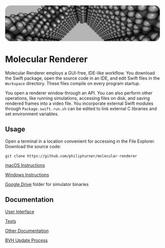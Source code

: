 ![Banner](./Documentation/Banner.png)

# Molecular Renderer

Molecular Renderer employs a GUI-free, IDE-like workflow. You download the Swift package, open the source code in an IDE, and edit Swift files in the `Workspace` directory. These files compile on every program startup.

You open a renderer window through an API. You can also perform other operations, like running simulations, accessing files on disk, and saving rendered frames into a video file. You incorporate external Swift modules through `Package.swift`. `run.sh` can be edited to link external C libraries and set environment variables.

## Usage

Open a terminal in a location convenient for accessing in the File Explorer. Download the source code:

```
git clone https://github.com/philipturner/molecular-renderer
```

[macOS Instructions](./Documentation/macos-instructions.md)

[Windows Instructions](./Documentation/windows-instructions.md)

[Google Drive](https://drive.google.com/drive/folders/1zLNHuiN0CINJoaOwDX03eWMMOwJ3ljzW?usp=drive_link) folder for simulator binaries

## Documentation

[User Interface](./Documentation/user-interface.md)

[Tests](./Documentation/tests.md)

[Other Documentation](./Documentation/other-documentation.md)

[BVH Update Process](./Documentation/bvh-update-process.md)
